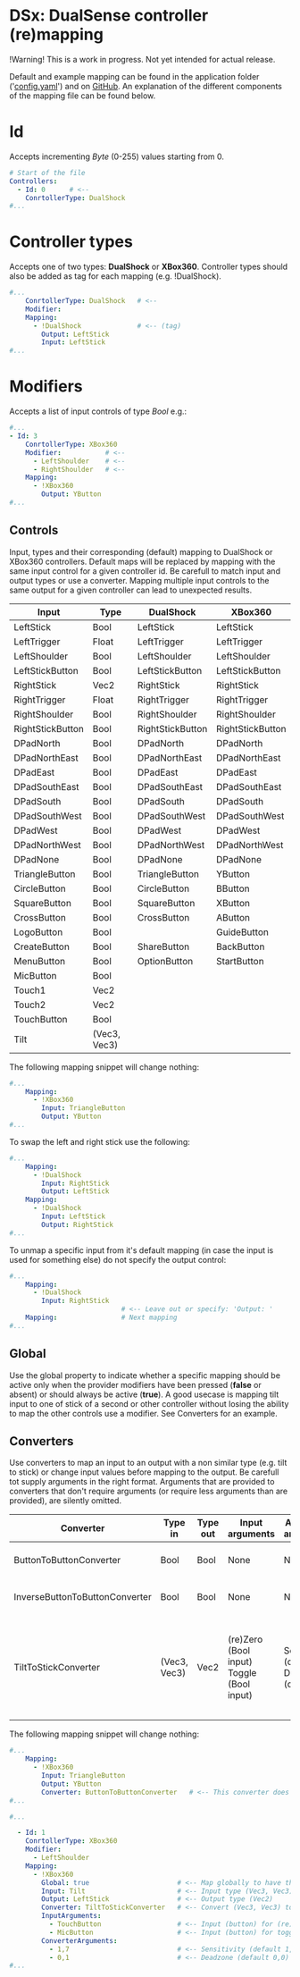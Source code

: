 # DSx: DualSense controller (re)mapping

!Warning! This is a work in progress. Not yet intended for actual release.

Default and example mapping can be found in the application folder ('[config.yaml](https://github.com/rheuvel89/DSx/blob/main/DSx.Client/config.yaml)') and on [GitHub](https://github.com/rheuvel89/DSx/blob/main/DSx.Client/config.yaml). An explanation of the different components of the mapping file can be found below.

# Id
Accepts incrementing *Byte* (0-255) values starting from 0.
```yaml
# Start of the file
Controllers:
  - Id: 0      # <--
    ConrtollerType: DualShock
#...
```

# Controller types
Accepts one of two types: **DualShock** or **XBox360**. Controller types should also be added as tag for each mapping (e.g. !DualShock).
```yaml
#...
    ConrtollerType: DualShock   # <--
    Modifier:
    Mapping:
      - !DualShock              # <-- (tag)
        Output: LeftStick
        Input: LeftStick
#...
```

# Modifiers
Accepts a list of input controls of type *Bool* e.g.:
```yaml
#...
- Id: 3
    ConrtollerType: XBox360
    Modifier:           # <--
      - LeftShoulder    # <--
      - RightShoulder   # <--
    Mapping:
      - !XBox360
        Output: YButton
#...
```

## Controls
Input, types and their corresponding (default) mapping to DualShock or XBox360 controllers. Default maps will be replaced by mapping with the same input control for a given controller id. Be carefull to match input and output types or use a converter. Mapping multiple input controls to the same output for a given controller can lead to unexpected results.

| Input            | Type          | DualShock        | XBox360          |
| ---------------- | ------------- | ---------------- | ---------------- |
| LeftStick        | Bool          | LeftStick        | LeftStick        |    
| LeftTrigger      | Float         | LeftTrigger      | LeftTrigger      |    
| LeftShoulder     | Bool          | LeftShoulder     | LeftShoulder     |
| LeftStickButton  | Bool          | LeftStickButton  | LeftStickButton  |
| RightStick       | Vec2          | RightStick       | RightStick       |
| RightTrigger     | Float         | RightTrigger     | RightTrigger     |
| RightShoulder    | Bool          | RightShoulder    | RightShoulder    |
| RightStickButton | Bool          | RightStickButton | RightStickButton |
| DPadNorth        | Bool          | DPadNorth        | DPadNorth        |
| DPadNorthEast    | Bool          | DPadNorthEast    | DPadNorthEast    |
| DPadEast         | Bool          | DPadEast         | DPadEast         |
| DPadSouthEast    | Bool          | DPadSouthEast    | DPadSouthEast    |
| DPadSouth        | Bool          | DPadSouth        | DPadSouth        |
| DPadSouthWest    | Bool          | DPadSouthWest    | DPadSouthWest    |
| DPadWest         | Bool          | DPadWest         | DPadWest         |
| DPadNorthWest    | Bool          | DPadNorthWest    | DPadNorthWest    |
| DPadNone         | Bool          | DPadNone         | DPadNone         |
| TriangleButton   | Bool          | TriangleButton   | YButton          |
| CircleButton     | Bool          | CircleButton     | BButton          |
| SquareButton     | Bool          | SquareButton     | XButton          |
| CrossButton      | Bool          | CrossButton      | AButton          |
| LogoButton       | Bool          |                  | GuideButton      | 
| CreateButton     | Bool          | ShareButton      | BackButton       |
| MenuButton       | Bool          | OptionButton     | StartButton      |
| MicButton        | Bool          |                  |                  |
| Touch1           | Vec2          |                  |                  |
| Touch2           | Vec2          |                  |                  |
| TouchButton      | Bool          |                  |                  |
| Tilt             | (Vec3, Vec3)  |                  |                  |

The following mapping snippet will change nothing:
```yaml
#...
    Mapping:
      - !XBox360
        Input: TriangleButton
        Output: YButton
#...
```

To swap the left and right stick use the following:
```yaml
#...
    Mapping:
      - !DualShock
        Input: RightStick
        Output: LeftStick
    Mapping:
      - !DualShock
        Input: LeftStick
        Output: RightStick
#...
```

To unmap a specific input from it's default mapping (in case the input is used for something else) do not specify the output control:
```yaml
#...
    Mapping:
      - !DualShock
        Input: RightStick
                            # <-- Leave out or specify: 'Output: '
    Mapping:                # Next mapping
#...
```

## Global
Use the global property to indicate whether a specific mapping should be active only when the provider modifiers have been pressed (**false** or absent) or should always be active (**true**). A good usecase is mapping tilt input to one of stick of a second or other controller without losing the ability to map the other controls use a modifier. See Converters for an example.

## Converters
Use converters to map an input to an output with a non similar type (e.g. tilt to stick) or change input values before mapping to the output. Be carefull tot supply arguments in the right format. Arguments that are provided to converters that don't require arguments (or require less arguments than are provided), are silently omitted.

| Converter                      | Type in      | Type out | Input arguments                           | Additional arguments                     | Description                                                                        |
| ------------------------------ | ------------ | -------- | ----------------------------------------- | ---------------------------------------- | ---------------------------------------------------------------------------------- |
| ButtonToButtonConverter        | Bool         | Bool     | None                                      | None                                     | This converter does nothing                                                        |
| InverseButtonToButtonConverter | Bool         | Bool     | None                                      | None                                     | Maps off state to on and vice versa                                                |
| TiltToStickConverter           | (Vec3, Vec3) | Vec2     | (re)Zero (Bool input) Toggle (Bool input) | Sensitivity (decimal) Deadzone (decimal) | Maps gyroscope and accelerometer input for usage with sticks and other Vec2 output |

The following mapping snippet will change nothing:
```yaml
#...
    Mapping:
      - !XBox360
        Input: TriangleButton
        Output: YButton
        Converter: ButtonToButtonConverter   # <-- This converter does nothing
#...
```

```yaml
#...

  - Id: 1
    ConrtollerType: XBox360
    Modifier:
      - LeftShoulder
    Mapping:
      - !XBox360
        Global: true                      # <-- Map globally to have this always active
        Input: Tilt                       # <-- Input type (Vec3, Vec3)
        Output: LeftStick                 # <-- Output type (Vec2)
        Converter: TiltToStickConverter   # <-- Convert (Vec3, Vec3) to Vec2
        InputArguments:
          - TouchButton                   # <-- Input (button) for (re)zeroing the tilt
          - MicButton                     # <-- Input (button) for toggling tilt input on/off
        ConverterArguments:
          - 1,7                           # <-- Sensitivity (default 1,0) in decimal (1,0 or 1.0 depending on system settings)
          - 0,1                           # <-- Deadzone (default 0,0) in decimal (0,0 or 0.0 depending on system settings)
#...
```
